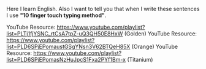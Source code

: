 Here I learn English.
Also I want to tell you that when I write these sentences I use **"10 finger touch typing method"**.

YouTube Resource: https://www.youtube.com/playlist?list=PLTj1fjYSNC_rtCsA7tpZ-uQ3QH50E8HxW (Golden)
YouTube Resource: https://www.youtube.com/playlist?list=PLD6SPjEPomaustGSgYNsn3V62BTQeH85X (Orange)
YouTube Resource: https://www.youtube.com/playlist?list=PLD6SPjEPomasNzHuJpcS1Fxa2PYf1Bm-x (Titanium)
